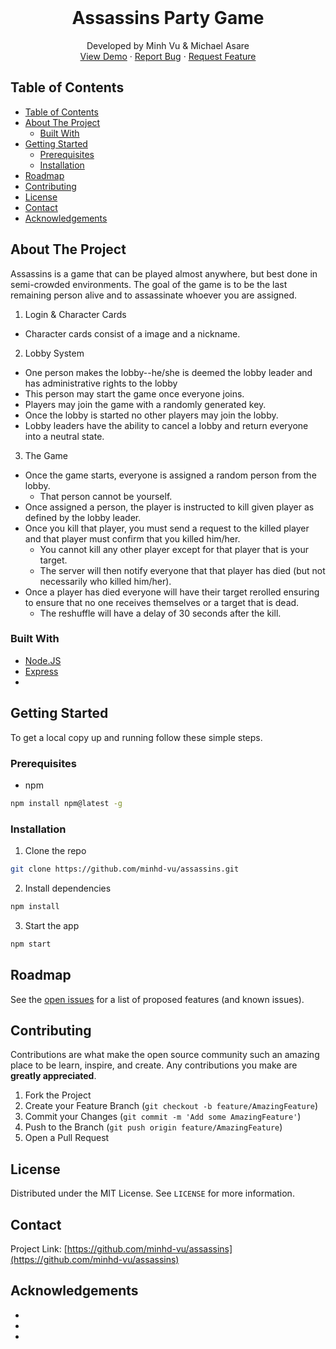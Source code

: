 <!-- PROJECT LOGO -->
<br />
<p align="center">
  <h1 align="center">Assassins Party Game</h1>
  <p align="center">
    Developed by Minh Vu & Michael Asare
    <br />
    <a href="https://github.com/minhd-vu/assassins">View Demo</a>
    ·
    <a href="https://github.com/minhd-vu/assassins/issues">Report Bug</a>
    ·
    <a href="https://github.com/minhd-vu/assassins/issues">Request Feature</a>
  </p>
</p>

<!-- TABLE OF CONTENTS -->
## Table of Contents

- [Table of Contents](#table-of-contents)
- [About The Project](#about-the-project)
  - [Built With](#built-with)
- [Getting Started](#getting-started)
  - [Prerequisites](#prerequisites)
  - [Installation](#installation)
- [Roadmap](#roadmap)
- [Contributing](#contributing)
- [License](#license)
- [Contact](#contact)
- [Acknowledgements](#acknowledgements)

<!-- ABOUT THE PROJECT -->
## About The Project

Assassins is a game that can be played almost anywhere, but best done in semi-crowded environments. The goal of the game is to be the last remaining person alive and to assassinate whoever you are assigned.

1. Login & Character Cards
  - Character cards consist of a image and a nickname.
2. Lobby System
  - One person makes the lobby--he/she is deemed the lobby leader and has administrative rights to the lobby
  - This person may start the game once everyone joins.
  - Players may join the game with a randomly generated key.
  - Once the lobby is started no other players may join the lobby.
  - Lobby leaders have the ability to cancel a lobby and return everyone into a neutral state.
3. The Game
  - Once the game starts, everyone is assigned a random person from the lobby.
    - That person cannot be yourself.
  - Once assigned a person, the player is instructed to kill given player as defined by the lobby leader.
  - Once you kill that player, you must send a request to the killed player and that player must confirm that you killed him/her.
    - You cannot kill any other player except for that player that is your target.
    - The server will then notify everyone that that player has died (but not necessarily who killed him/her).
  - Once a player has died everyone will have their target rerolled ensuring to ensure that no one receives themselves or a target that is dead.
    - The reshuffle will have a delay of 30 seconds after the kill.

### Built With

* [Node.JS]()
* [Express]()
* []()

<!-- GETTING STARTED -->
## Getting Started

To get a local copy up and running follow these simple steps.

### Prerequisites

* npm
```sh
npm install npm@latest -g
```

### Installation

1. Clone the repo
```sh
git clone https://github.com/minhd-vu/assassins.git
```
2. Install dependencies
```sh
npm install
```

3. Start the app
```sh
npm start
```

<!-- ROADMAP -->
## Roadmap

See the [open issues](https://github.com/minhd-vu/assassins/issues) for a list of proposed features (and known issues).

<!-- CONTRIBUTING -->
## Contributing

Contributions are what make the open source community such an amazing place to be learn, inspire, and create. Any contributions you make are **greatly appreciated**.

1. Fork the Project
2. Create your Feature Branch (`git checkout -b feature/AmazingFeature`)
3. Commit your Changes (`git commit -m 'Add some AmazingFeature'`)
4. Push to the Branch (`git push origin feature/AmazingFeature`)
5. Open a Pull Request

<!-- LICENSE -->
## License

Distributed under the MIT License. See `LICENSE` for more information.

<!-- CONTACT -->
## Contact

Project Link: [https://github.com/minhd-vu/assassins](https://github.com/minhd-vu/assassins)

<!-- ACKNOWLEDGEMENTS -->
## Acknowledgements

* []()
* []()
* []()

